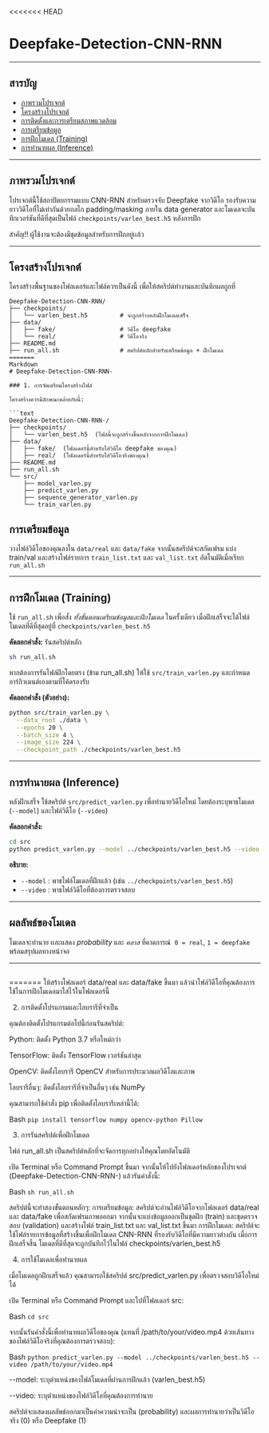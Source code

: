 <<<<<<< HEAD
# Deepfake-Detection-CNN-RNN
---

## สารบัญ

- [ภาพรวมโปรเจกต์](#ภาพรวมโปรเจกต์)
- [โครงสร้างโปรเจกต์](#โครงสร้างโปรเจกต์)
- [การติดตั้งและการเตรียมสภาพแวดล้อม](#การติดตั้งและการเตรียมสภาพแวดล้อม)
- [การเตรียมข้อมูล](#การเตรียมข้อมูล)
- [การฝึกโมเดล (Training)](#การฝึกโมเดล-training)
- [การทำนายผล (Inference)](#การทำนายผล-inference)



---

## ภาพรวมโปรเจกต์

โปรเจกต์นี้ใช้สถาปัตยกรรมแบบ CNN-RNN สำหรับตรวจจับ Deepfake จากวิดีโอ รองรับความยาววิดีโอที่ไม่เท่ากันด้วยกลไก padding/masking ภายใน data generator และโมเดลจะบันทึกเวอร์ชันที่ดีที่สุดเป็นไฟล์ `checkpoints/varlen_best.h5` หลังการฝึก

สำคัญ!! ผู้ใช้งานจะต้องมีชุดข้อมูลสำหรับการฝึกอยู่เเล้ว

---

## โครงสร้างโปรเจกต์

โครงสร้างพื้นฐานของโฟลเดอร์และไฟล์ควรเป็นดังนี้ เพื่อให้สคริปต์ทำงานและบันทึกผลถูกที่

```text
Deepfake-Detection-CNN-RNN/
├── checkpoints/
│   └── varlen_best.h5         # จะถูกสร้างหลังฝึกโมเดลเสร็จ
├── data/
│   ├── fake/                  # วิดีโอ deepfake
│   └── real/                  # วิดีโอจริง
├── README.md
├── run_all.sh                 # สคริปต์หลักสำหรับเตรียมข้อมูล + ฝึกโมเดล
=======
Markdown
# Deepfake-Detection-CNN-RNN-

### 1. การจัดเตรียมโครงสร้างไฟล์

โครงสร้างควรมีลักษณะคล้ายกับนี้:

```text
Deepfake-Detection-CNN-RNN-/
├── checkpoints/
│   └── varlen_best.h5  (ไฟล์นี้จะถูกสร้างขึ้นหลังจากการฝึกโมเดล)
├── data/
│   ├── fake/  (โฟลเดอร์นี้สำหรับใส่วิดีโอ deepfake ของคุณ)
│   ├── real/  (โฟลเดอร์นี้สำหรับใส่วิดีโอจริงของคุณ)
├── README.md
├── run_all.sh
└── src/
    ├── model_varlen.py
    ├── predict_varlen.py
    ├── sequence_generator_varlen.py
    └── train_varlen.py

```

## การเตรียมข้อมูล

วางไฟล์วิดีโอของคุณลงใน `data/real` และ `data/fake` จากนั้นสคริปต์จะสกัดเฟรม แบ่ง train/val และสร้างไฟล์รายการ `train_list.txt` และ `val_list.txt` อัตโนมัติเมื่อเรียก `run_all.sh`

---

## การฝึกโมเดล (Training)

ใช้ `run_all.sh` เพื่อสั่ง *ทั้งขั้นตอนเตรียมข้อมูลและฝึกโมเดล* ในครั้งเดียว เมื่อฝึกเสร็จจะได้ไฟล์โมเดลที่ดีที่สุดอยู่ที่ `checkpoints/varlen_best.h5`

**คัดลอกคำสั่ง:** รันสคริปต์หลัก

```bash
sh run_all.sh
```

หากต้องการรันไฟล์ฝึกโดยตรง (ข้าม run\_all.sh) ให้ใช้ `src/train_varlen.py` และกำหนดอาร์กิวเมนต์เองตามที่โค้ดรองรับ

**คัดลอกคำสั่ง (ตัวอย่าง):**

```bash
python src/train_varlen.py \
  --data_root ./data \
  --epochs 20 \
  --batch_size 4 \
  --image_size 224 \
  --checkpoint_path ./checkpoints/varlen_best.h5
```

---

## การทำนายผล (Inference)

หลังฝึกเสร็จ ใช้สคริปต์ `src/predict_varlen.py` เพื่อทำนายวิดีโอใหม่ โดยต้องระบุพาธโมเดล (`--model`) และไฟล์วิดีโอ (`--video`)

**คัดลอกคำสั่ง:**

```bash
cd src
python predict_varlen.py --model ../checkpoints/varlen_best.h5 --video /path/to/your/video.mp4
```

**อธิบาย:**

- `--model` : พาธไฟล์โมเดลที่ฝึกแล้ว (เช่น `../checkpoints/varlen_best.h5`)
- `--video` : พาธไฟล์วิดีโอที่ต้องการตรวจสอบ

---

## ผลลัพธ์ของโมเดล

โมเดลจะทำนาย เเละแสดง *probability* และ *คลาส* ที่คาดการณ์  `0 = real`, `1 = deepfake` พร้อมสรุปผลทางหน้าจอ&#x20;

---

##
=======
ให้สร้างโฟลเดอร์ data/real และ data/fake ขึ้นมา แล้วนำไฟล์วิดีโอที่คุณต้องการใช้ในการฝึกโมเดลมาใส่ไว้ในโฟลเดอร์นี้

2. การติดตั้งโปรแกรมและไลบรารีที่จำเป็น

คุณต้องติดตั้งโปรแกรมต่อไปนี้ก่อนรันสคริปต์:

Python: ติดตั้ง Python 3.7 หรือใหม่กว่า

TensorFlow: ติดตั้ง TensorFlow เวอร์ชันล่าสุด

OpenCV: ติดตั้งไลบรารี OpenCV สำหรับการประมวลผลวิดีโอและภาพ

ไลบรารีอื่นๆ: ติดตั้งไลบรารีที่จำเป็นอื่นๆ เช่น NumPy

คุณสามารถใช้คำสั่ง pip เพื่อติดตั้งไลบรารีเหล่านี้ได้:

Bash
```pip install tensorflow numpy opencv-python Pillow```


3. การรันสคริปต์เพื่อฝึกโมเดล

ไฟล์ run_all.sh เป็นสคริปต์หลักที่จะจัดการทุกอย่างให้คุณโดยอัตโนมัติ

เปิด Terminal หรือ Command Prompt ขึ้นมา จากนั้นให้ไปยังโฟลเดอร์หลักของโปรเจกต์ (Deepfake-Detection-CNN-RNN-) แล้วรันคำสั่งนี้:

Bash
```sh run_all.sh```


สคริปต์นี้จะทำสองขั้นตอนหลักๆ:
การเตรียมข้อมูล: สคริปต์จะอ่านไฟล์วิดีโอจากโฟลเดอร์ data/real และ data/fake เพื่อสกัดเฟรมภาพออกมา จากนั้นจะแบ่งข้อมูลออกเป็นชุดฝึก (train) และชุดตรวจสอบ (validation) และสร้างไฟล์ train_list.txt และ val_list.txt ขึ้นมา
การฝึกโมเดล: สคริปต์จะใช้ไฟล์รายการข้อมูลที่สร้างขึ้นเพื่อฝึกโมเดล CNN-RNN ที่รองรับวิดีโอที่มีความยาวต่างกัน เมื่อการฝึกเสร็จสิ้น โมเดลที่ดีที่สุดจะถูกบันทึกไว้ในไฟล์ checkpoints/varlen_best.h5

4. การใช้โมเดลเพื่อทำนายผล

เมื่อโมเดลถูกฝึกเสร็จแล้ว คุณสามารถใช้สคริปต์ src/predict_varlen.py เพื่อตรวจสอบวิดีโอใหม่ได้

เปิด Terminal หรือ Command Prompt และไปที่โฟลเดอร์ src:

Bash
```cd src```


จากนั้นรันคำสั่งนี้เพื่อทำนายผลวิดีโอของคุณ (แทนที่ /path/to/your/video.mp4 ด้วยเส้นทางของไฟล์วิดีโอจริงที่คุณต้องการตรวจสอบ):

Bash
```python predict_varlen.py --model ../checkpoints/varlen_best.h5 --video /path/to/your/video.mp4```

--model: ระบุตำแหน่งของไฟล์โมเดลที่ผ่านการฝึกแล้ว (varlen_best.h5)

--video: ระบุตำแหน่งของไฟล์วิดีโอที่คุณต้องการทำนาย

สคริปต์จะแสดงผลลัพธ์ออกมาเป็นค่าความน่าจะเป็น (probability) และผลการทำนายว่าเป็นวิดีโอจริง (0) หรือ Deepfake (1)
